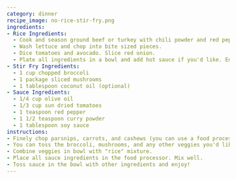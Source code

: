 ```yaml
---
category: dinner
recipe_image: no-rice-stir-fry.png
ingredients:
- Rice Ingredients:
  - Cook and season ground beef or turkey with chili powder and red pepper.
  - Wash lettuce and chop into bite sized pieces.
  - Dice tomatoes and avocado. Slice red onion.
  - Plate all ingredients in a bowl and add hot sauce if you'd like. Enjoy!
- Stir Fry Ingredients:
  - 1 cup chopped broccoli
  - 1 package sliced mushrooms
  - 1 tablespoon coconut oil (optional)
- Sauce Ingredients:
  - 1/4 cup olive oil
  - 1/3 cup sun dried tomatoes
  - 1 teaspoon red pepper
  - 1 1/2 teaspoon curry powder
  - 1 tablespoon soy sauce
instructions:
- Finely chop parsnips, carrots, and cashews (you can use a food processor but do each individually). Place all in a bowl.
- You can toss the broccoli, mushrooms, and any other veggies you'd like in a pan with the coconut oil if you'd like your stir fry to be warm. Or you can eat them raw! 
- Combine veggies in bowl with "rice" mixture.
- Place all sauce ingredients in the food processor. Mix well. 
- Toss sauce in the bowl with other ingredients and enjoy!
---
```

